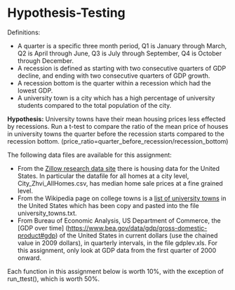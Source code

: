 # Hypothesis-Testing

Definitions:

* A quarter is a specific three month period, Q1 is January through March, Q2 is April through June, Q3 is July through September, Q4 is October through December.
* A recession is defined as starting with two consecutive quarters of GDP decline, and ending with two consecutive quarters of GDP growth.
* A recession bottom is the quarter within a recession which had the lowest GDP.
* A university town is a city which has a high percentage of university students compared to the total population of the city.

**Hypothesis:** University towns have their mean housing prices less effected by recessions. Run a t-test to compare the ratio of the mean price of houses in university towns the quarter before the recession starts compared to the recession bottom. (price_ratio=quarter_before_recession/recession_bottom)

The following data files are available for this assignment:

* From the [Zillow research data site](https://www.zillow.com/research/data/) there is housing data for the United States. In particular the datafile for all homes at a city level, City_Zhvi_AllHomes.csv, has median home sale prices at a fine grained level.
* From the Wikipedia page on college towns is a [list of university towns](https://en.wikipedia.org/wiki/List_of_college_towns#College_towns_in_the_United_States) in the United States which has been copy and pasted into the file university_towns.txt.
* From Bureau of Economic Analysis, US Department of Commerce, the [GDP over time] (https://www.bea.gov/data/gdp/gross-domestic-product#gdp) of the United States in current dollars (use the chained value in 2009 dollars), in quarterly intervals, in the file gdplev.xls. For this assignment, only look at GDP data from the first quarter of 2000 onward.

Each function in this assignment below is worth 10%, with the exception of run_ttest(), which is worth 50%.
